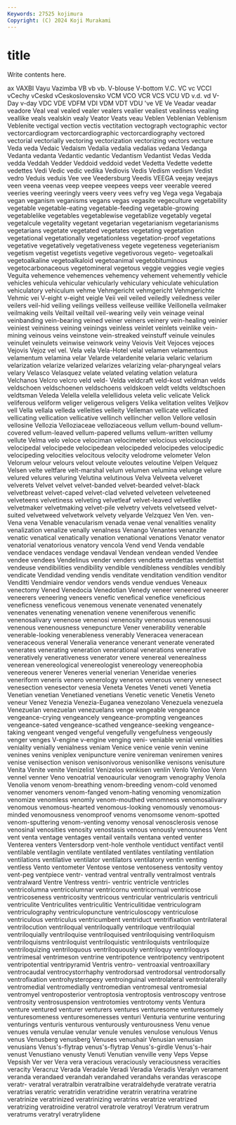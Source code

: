 ```yaml
---
Keywords: 27525 kojimura
Copyright: (C) 2024 Koji Murakami
---
```


# title

Write contents here.



ax VAXBI Vayu Vazimba VB vb
vb. V-blouse V-bottom V.C. VC vc VCCI vCechy vCeskd vCeskoslovensko
VCM VCO VCR VCS VCU VD v.d. vd V-Day v-day
VDC VDE VDFM VDI VDM VDT VDU 've VE Ve
Veadar veadar veadore Veal veal vealed vealer vealers vealier vealiest
vealiness vealing veallike veals vealskin vealy Veator Veats veau Veblen
Veblenian Veblenism Veblenite vectigal vection vectis vectitation vectograph vectographic vector
vectorcardiogram vectorcardiographic vectorcardiography vectored vectorial vectorially vectoring vectorization vectorizing vectors
vecture Veda veda Vedaic Vedaism Vedalia vedalia vedalias vedana Vedanga
Vedanta vedanta Vedantic vedantic Vedantism Vedantist Vedas Vedda vedda Veddah
Vedder Veddoid veddoid vedet Vedetta Vedette vedette vedettes Vedi Vedic
vedic vedika Vediovis Vedis Vedism vedism Vedist vedro Veduis veduis
Vee vee Veedersburg Veedis VEEGA veejay veejays veen veena veenas
veep veepee veepees veeps veer veerable veered veeries veering veeringly
veers veery vees vefry veg Vega vega Vegabaja vegan veganism
veganisms vegans vegas vegasite vegeculture vegetability vegetable vegetable-eating vegetable-feeding vegetable-growing
vegetablelike vegetables vegetablewise vegetablize vegetably vegetal vegetalcule vegetality vegetant vegetarian
vegetarianism vegetarianisms vegetarians vegetate vegetated vegetates vegetating vegetation vegetational vegetationally
vegetationless vegetation-proof vegetations vegetative vegetatively vegetativeness vegete vegeteness vegeterianism vegetism
vegetist vegetists vegetive vegetivorous vegeto- vegetoalkali vegetoalkaline vegetoalkaloid vegetoanimal vegetobituminous
vegetocarbonaceous vegetomineral vegetous veggie veggies vegie vegies Veguita vehemence vehemences
vehemency vehement vehemently vehicle vehicles vehicula vehicular vehicularly vehiculary vehiculate
vehiculation vehiculatory vehiculum vehme Vehmgericht vehmgericht Vehmgerichte Vehmic vei V-eight
v-eight veigle Veii veil veiled veiledly veiledness veiler veilers veil-hid
veiling veilings veilless veilleuse veillike Veillonella veilmaker veilmaking veils Veiltail
veiltail veil-wearing veily vein veinage veinal veinbanding vein-bearing veined veiner
veiners veinery vein-healing veinier veiniest veininess veining veinings veinless veinlet
veinlets veinlike vein-mining veinous veins veinstone vein-streaked veinstuff veinule veinules
veinulet veinulets veinwise veinwork veiny Veiovis Veit Vejoces vejoces Vejovis
Vejoz vel vel. Vela vela Vela-Hotel velal velamen velamentous velamentum
velamina velar Velarde velardenite velaria velaric velarium velarization velarize velarized
velarizes velarizing velar-pharyngeal velars velary Velasco Velasquez velate velated velating
velation velatura Velchanos Velcro velcro veld veld- Velda veldcraft veld-kost
veldman velds veldschoen veldschoenen veldschoens veldskoen veldt veldts veldtschoen veldtsman
Veleda Velella velella velellidous veleta velic velicate Velick veliferous veliform
veliger veligerous veligers Velika velitation velites Veljkov vell Vella vellala
velleda velleities velleity Velleman vellicate vellicated vellicating vellication vellicative vellinch
vellincher vellon Vellore vellosin vellosine Vellozia Velloziaceae velloziaceous vellum vellum-bound
vellum-covered vellum-leaved vellum-papered vellums vellum-written vellumy vellute Velma velo veloce
velociman velocimeter velocious velociously velocipedal velocipede velocipedean velocipeded velocipedes velocipedic
velocipeding velocities velocitous velocity velodrome velometer Velon Velorum velour velours
velout veloute veloutes veloutine Velpen Velquez Velsen velte veltfare velt-marshal
velum velumen velumina velunge velure velured velures veluring Velutina velutinous
Velva Velveeta velveret velverets Velvet velvet velvet-banded velvet-bearded velvet-black velvetbreast
velvet-caped velvet-clad velveted velveteen velveteened velveteens velvetiness velveting velvetleaf velvet-leaved
velvetlike velvetmaker velvetmaking velvet-pile velvetry velvets velvetseed velvet-suited velvetweed velvetwork
velvety velyarde Velzquez Ven Ven. ven- Vena vena Venable venacularism
venada venae venal venalities venality venalization venalize venally venalness Venango
Venantes venanzite venatic venatical venatically venation venational venations Venator venator
venatorial venatorious venatory vencola Vend vend Venda vendable vendace vendaces
vendage vendaval Vendean vendean vended Vendee vendee vendees Vendelinus vender
venders vendetta vendettas vendettist vendeuse vendibilities vendibility vendible vendibleness vendibles
vendibly vendicate Vendidad vending vendis venditate venditation vendition venditor Venditti
Vendmiaire vendor vendors vends vendue vendues Veneaux venectomy Vened Venedocia
Venedotian Venedy veneer veneered veneerer veneerers veneering veneers venefic venefical
venefice veneficious veneficness veneficous venemous venenate venenated venenately venenates venenating
venenation venene veneniferous venenific venenosalivary venenose venenosi venenosity venenosus venenosusi
venenous venenousness venepuncture Vener venerability venerable venerable-looking venerableness venerably Veneracea
veneracean veneraceous veneral Veneralia venerance venerant venerate venerated venerates venerating
veneration venerational venerations venerative veneratively venerativeness venerator venere venereal venerealness
venerean venereological venereologist venereology venereophobia venereous venerer Veneres venerial venerian
Veneridae veneries veneriform veneris venero venerology veneros venerous venery venesect
venesection venesector venesia Veneta Venetes Veneti veneti Venetia Venetian venetian
Venetianed venetians Venetic venetic Venetis Veneto veneur Venez Venezia Venezia-Euganea
venezolano Venezuela venezuela Venezuelan venezuelan venezuelans venge vengeable vengeance vengeance-crying
vengeancely vengeance-prompting vengeances vengeance-sated vengeance-scathed vengeance-seeking vengeance-taking vengeant venged vengeful
vengefully vengefulness vengeously venger venges V-engine v-engine venging veni- veniable
venial venialities veniality venially venialness veniam Venice venice venie venin
venine venines venins veniplex venipuncture venire venireman veniremen venires venise
venisection venison venisonivorous venisonlike venisons venisuture Venita Venite venite Venizelist
Venizelos venkisen venlin Venlo Venloo Venn vennel venner Veno venoatrial
venoauricular venogram venography Venola Venolia venom venom-breathing venom-breeding venom-cold venomed
venomer venomers venom-fanged venom-hating venoming venomization venomize venomless venomly venom-mouthed
venomness venomosalivary venomous venomous-hearted venomous-looking venomously venomous-minded venomousness venomproof venoms
venomsome venom-spotted venom-sputtering venom-venting venomy venosal venosclerosis venose venosinal venosities
venosity venostasis venous venously venousness Vent vent venta ventage ventages
ventail ventails ventana vented venter Venterea venters Ventersdorp vent-hole venthole
ventiduct ventifact ventil ventilable ventilagin ventilate ventilated ventilates ventilating ventilation
ventilations ventilative ventilator ventilators ventilatory ventin venting ventless Vento ventometer
Ventose ventose ventoseness ventosity ventoy vent-peg ventpiece ventr- ventrad ventral
ventrally ventralmost ventrals ventralward Ventre Ventress ventri- ventric ventricle ventricles
ventricolumna ventricolumnar ventricornu ventricornual ventricose ventricoseness ventricosity ventricous ventricular ventricularis
ventriculi ventriculite Ventriculites ventriculitic Ventriculitidae ventriculogram ventriculography ventriculopuncture ventriculoscopy ventriculose
ventriculous ventriculus ventricumbent ventriduct ventrifixation ventrilateral ventrilocution ventriloqual ventriloqually ventriloque
ventriloquial ventriloquially ventriloquise ventriloquised ventriloquising ventriloquism ventriloquisms ventriloquist ventriloquistic ventriloquists
ventriloquize ventriloquizing ventriloquous ventriloquously ventriloquy ventriloquys ventrimesal ventrimeson ventrine ventripotence
ventripotency ventripotent ventripotential ventripyramid Ventris ventro- ventroaxial ventroaxillary ventrocaudal ventrocystorrhaphy
ventrodorsad ventrodorsal ventrodorsally ventrofixation ventrohysteropexy ventroinguinal ventrolateral ventrolaterally ventromedial ventromedially
ventromedian ventromesal ventromesial ventromyel ventroposterior ventroptosia ventroptosis ventroscopy ventrose ventrosity
ventrosuspension ventrotomies ventrotomy vents Ventura venture ventured venturer venturers ventures
venturesome venturesomely venturesomeness venturesomenesses venturi Venturia venturine venturing venturings venturis
venturous venturously venturousness Venu venue venues venula venulae venular venule
venules venulose venulous Venus venus Venusberg venusberg Venuses venushair Venusian
venusian venusians Venus's-flytrap venus's-flytrap Venus's-girdle Venus's-hair venust Venustiano venusty Venuti
Venutian venville veny Veps Vepse Vepsish Ver ver Vera vera
veracious veraciously veraciousness veracities veracity Veracruz Verada Veradale Veradi Veradia
Veradis Veralyn verament veranda verandaed verandah verandahed verandahs verandas verascope
veratr- veratral veratralbin veratralbine veratraldehyde veratrate veratria veratrias veratric veratridin
veratridine veratrin veratrina veratrine veratrinize veratrinized veratrinizing veratrins veratrize veratrized
veratrizing veratroidine veratrol veratrole veratroyl Veratrum veratrum veratrums veratryl veratrylidene
